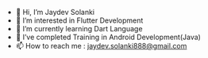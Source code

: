 - 👋 Hi, I’m Jaydev Solanki
- 👀 I’m interested in Flutter Development
- 🌱 I’m currently learning Dart Language
- 💞️ I’ve completed Training in Android Development(Java)
- 📫 How to reach me : jaydev.solanki888@gmail.com

<!---
JaydevSolankiGit/JaydevSolankiGit is a ✨ special ✨ repository because its `README.md` (this file) appears on your GitHub profile.
You can click the Preview link to take a look at your changes.
--->

